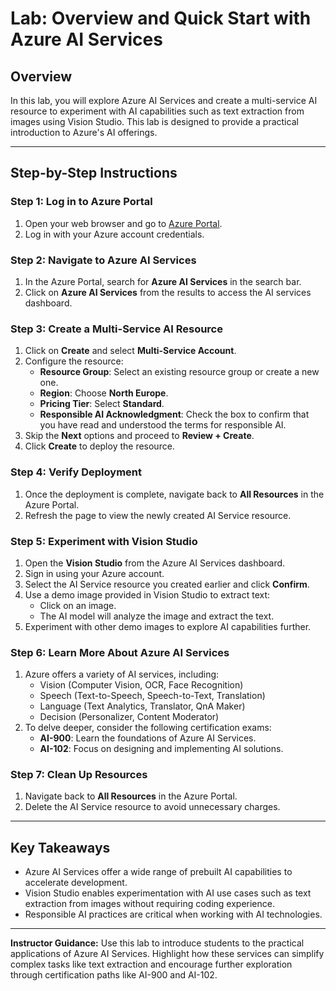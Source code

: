 
# Lab: Overview and Quick Start with Azure AI Services

## Overview
In this lab, you will explore Azure AI Services and create a multi-service AI resource to experiment with AI capabilities such as text extraction from images using Vision Studio. This lab is designed to provide a practical introduction to Azure's AI offerings.

---

## Step-by-Step Instructions

### Step 1: Log in to Azure Portal
1. Open your web browser and go to [Azure Portal](https://portal.azure.com).
2. Log in with your Azure account credentials.

### Step 2: Navigate to Azure AI Services
1. In the Azure Portal, search for **Azure AI Services** in the search bar.
2. Click on **Azure AI Services** from the results to access the AI services dashboard.

### Step 3: Create a Multi-Service AI Resource
1. Click on **Create** and select **Multi-Service Account**.
2. Configure the resource:
   - **Resource Group**: Select an existing resource group or create a new one.
   - **Region**: Choose **North Europe**.
   - **Pricing Tier**: Select **Standard**.
   - **Responsible AI Acknowledgment**: Check the box to confirm that you have read and understood the terms for responsible AI.
3. Skip the **Next** options and proceed to **Review + Create**.
4. Click **Create** to deploy the resource.

### Step 4: Verify Deployment
1. Once the deployment is complete, navigate back to **All Resources** in the Azure Portal.
2. Refresh the page to view the newly created AI Service resource.

### Step 5: Experiment with Vision Studio
1. Open the **Vision Studio** from the Azure AI Services dashboard.
2. Sign in using your Azure account.
3. Select the AI Service resource you created earlier and click **Confirm**.
4. Use a demo image provided in Vision Studio to extract text:
   - Click on an image.
   - The AI model will analyze the image and extract the text.
5. Experiment with other demo images to explore AI capabilities further.

### Step 6: Learn More About Azure AI Services
1. Azure offers a variety of AI services, including:
   - Vision (Computer Vision, OCR, Face Recognition)
   - Speech (Text-to-Speech, Speech-to-Text, Translation)
   - Language (Text Analytics, Translator, QnA Maker)
   - Decision (Personalizer, Content Moderator)
2. To delve deeper, consider the following certification exams:
   - **AI-900**: Learn the foundations of Azure AI Services.
   - **AI-102**: Focus on designing and implementing AI solutions.

### Step 7: Clean Up Resources
1. Navigate back to **All Resources** in the Azure Portal.
2. Delete the AI Service resource to avoid unnecessary charges.

---

## Key Takeaways
- Azure AI Services offer a wide range of prebuilt AI capabilities to accelerate development.
- Vision Studio enables experimentation with AI use cases such as text extraction from images without requiring coding experience.
- Responsible AI practices are critical when working with AI technologies.

---

**Instructor Guidance:** Use this lab to introduce students to the practical applications of Azure AI Services. Highlight how these services can simplify complex tasks like text extraction and encourage further exploration through certification paths like AI-900 and AI-102.
